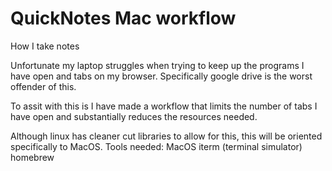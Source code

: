 # QuickNotes Mac workflow

How I take notes

Unfortunate my laptop struggles when trying to keep up the programs I have open and tabs on my browser. Specifically google drive is the worst offender of this. 

To assit with this is I have made a workflow that limits the number of tabs I have open and substantially reduces the resources needed. 

Although linux has cleaner cut libraries to allow for this, this will be oriented specifically to MacOS. 
Tools needed:
  MacOS
  iterm (terminal simulator) 
  homebrew 
  

